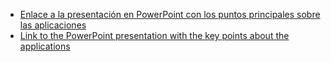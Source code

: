 * <a href="https://alumnosulpgc-my.sharepoint.com/:p:/g/personal/nahima_ortega101_alu_ulpgc_es/EbdPvmy3wcVIjg0R9VZyLtsBHHe7NQVwd84CoGBV3L_-hg?e=ptutGt"> Enlace a la presentación en PowerPoint con los puntos principales sobre las aplicaciones </a>
* <a href="https://alumnosulpgc-my.sharepoint.com/:p:/g/personal/nahima_ortega101_alu_ulpgc_es/EbdPvmy3wcVIjg0R9VZyLtsBHHe7NQVwd84CoGBV3L_-hg?e=ptutGt"> Link to the PowerPoint presentation with the key points about the applications </a>
